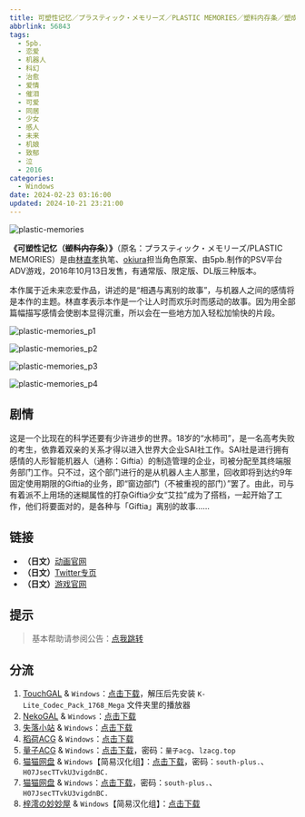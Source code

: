 ```yaml
---
title: 可塑性记忆／プラスティック・メモリーズ／PLASTIC MEMORIES／塑料内存条／塑成型记忆
abbrlink: 56843
tags:
  - 5pb.
  - 恋爱
  - 机器人
  - 科幻
  - 治愈
  - 爱情
  - 催泪
  - 可爱
  - 同居
  - 少女
  - 感人
  - 未来
  - 机娘
  - 致郁
  - 泣
  - 2016
categories:
  - Windows
date: 2024-02-23 03:16:00
updated: 2024-10-21 23:21:00
---
```


![plastic-memories](https://unpkg.com/galgame/img/plastic-memories.webp)

**《可塑性记忆（~~塑料内存条~~）》**（原名：プラスティック・メモリーズ/PLASTIC MEMORIES）是由[林直孝](https://zh.moegirl.org.cn/林直孝)执笔、[okiura](https://zh.moegirl.org.cn/index.php?title=Okiura&action=edit&redlink=1)担当角色原案、由5pb.制作的PSV平台ADV游戏，2016年10月13日发售，有通常版、限定版、DL版三种版本。

<!-- more -->

本作属于近未来恋爱作品，讲述的是“相遇与离别的故事”，与机器人之间的感情将是本作的主题。林直孝表示本作是一个让人时而欢乐时而感动的故事。因为用全部篇幅描写感情会使剧本显得沉重，所以会在一些地方加入轻松加愉快的片段。

![plastic-memories_p1](https://unpkg.com/galgame/img/plastic-memories_p1.webp)

![plastic-memories_p2](https://unpkg.com/galgame/img/plastic-memories_p2.webp)

![plastic-memories_p3](https://unpkg.com/galgame/img/plastic-memories_p3.webp)

![plastic-memories_p4](https://unpkg.com/galgame/img/plastic-memories_p4.webp)

## 剧情

这是一个比现在的科学还要有少许进步的世界。18岁的“水柿司”，是一名高考失败的考生，依靠着双亲的关系才得以进入世界大企业SAI社工作。SAI社是进行拥有感情的人形智能机器人（通称：Giftia）的制造管理的企业，司被分配至其终端服务部门工作。只不过，这个部门进行的是从机器人主人那里，回收即将到达约9年固定使用期限的Giftia的业务，即“窗边部门（不被重视的部门）”罢了。由此，司与有着派不上用场的迷糊属性的打杂Giftia少女“艾拉”成为了搭档，一起开始了工作，他们将要面对的，是各种与「Giftia」离别的故事......

## 链接

- **（日文）**[动画官网](https://www.plastic-memories.jp/)
- **（日文）**[Twitter专页](https://twitter.com/pla_memo/)
- **（日文）**[游戏官网](http://5pb.jp/games/plastic-memories/)

## 提示

> 基本帮助请参阅公告：[点我跳转](/p/announcement/)

## 分流

1. [TouchGAL](https://touchgal.net/) & `Windows`：[点击下载](https://pan.touchgal.net/s/2DlTg)，解压后先安装 `K-Lite_Codec_Pack_1768_Mega` 文件夹里的播放器
2. [NekoGAL](https://www.nekogal.com/) & `Windows`：[点击下载](https://pan.nekogal.top/s/krGFa)
3. [失落小站](https://www.shinnku.com/) & `Windows`：[点击下载](https://www.shinnku.com/api/download/0/win/%E5%8F%AF%E5%A1%91%E6%80%A7%E8%AE%B0%E5%BF%86.7z)
4. [稻荷ACG](https://amoebi.com/) & `Windows`：[点击下载](https://download.zrflie1.pw/PC/%E5%8F%AF%E5%A1%91%E6%80%A7%E8%AE%B0%E5%BF%86.7z)
5. [量子ACG](https://lzacg.org/) & `Windows`：[点击下载](https://lzacg.org/391)，密码：`量子acg`、`lzacg.top`
6. [猫猫网盘](https://pan.catcat.blog/) & `Windows`【简易汉化组】：[点击下载](https://pan.catcat.blog/d/GalGame/SP%E5%90%8E%E7%AB%AF1%5BGalGame%E5%88%86%E5%8C%BA%5D/%E5%8D%97%2BGalGame%E6%B1%89%E5%8C%96%E5%8C%BA%E5%85%A8%E5%8C%BA%E5%A4%87%E4%BB%BD%E5%90%88%E9%9B%86%5B%E9%87%8D%E5%8E%8B%5D-%E7%A6%BB%E6%95%A3/%E7%AC%AC%E4%B8%80%E8%BD%AE-Part2/Main/%5B5pb.%20Games%5D%20PLASTIC%20MEMORIES%20%20%E5%8F%AF%E5%A1%91%E6%80%A7%E8%AE%B0%E5%BF%86%20%E6%B1%89%E5%8C%96%E7%A1%AC%E7%9B%98%E7%89%88%5B%E5%8F%AF%E5%A1%91%E6%80%A7%E8%AE%B0%E5%BF%86%E8%B4%B4%E5%90%A7%26Woqu%2002%E5%A4%A7%E5%93%A5%20%E7%AE%80%E6%98%93%E6%B1%89%E5%8C%96%E7%BB%84%5D/%5B5pb.%20Games%5D%20PLASTIC%20MEMORIES%20%20%E5%8F%AF%E5%A1%91%E6%80%A7%E8%AE%B0%E5%BF%86%20%E6%B1%89%E5%8C%96%E7%A1%AC%E7%9B%98%E7%89%88%5B%E5%8F%AF%E5%A1%91%E6%80%A7%E8%AE%B0%E5%BF%86%E8%B4%B4%E5%90%A7%26Woqu%2002%E5%A4%A7%E5%93%A5%20%E7%AE%80%E6%98%93%E6%B1%89%E5%8C%96%E7%BB%84%5D.rar?sign=omEo_rpGM0yNOij98TC7-sGCrirhyJnav_A62KSoHIM=:0)，密码：`south-plus.`、`H07JsecTTvkU3vigdnBC.`
7. [猫猫网盘](https://pan.catcat.blog/) & `Windows`：[点击下载](https://pan.catcat.blog/d/GalGame/SP%E5%90%8E%E7%AB%AF1%5BGalGame%E5%88%86%E5%8C%BA%5D/%E7%BB%88%E7%82%B9%E6%B1%89%E5%8C%96%E9%87%8D%E6%95%B4v2%E7%89%88-%E7%A6%BB%E6%95%A3/%E6%9C%AC%E4%BD%93-Part1/%5BMAGES.%5D%20%E3%83%97%E3%83%A9%E3%82%B9%E3%83%86%E3%82%A3%E3%83%83%E3%82%AF%E3%83%BB%E3%83%A1%E3%83%A2%E3%83%AA%E3%83%BC%E3%82%BA%20%E5%8F%AF%E5%A1%91%E6%80%A7%E8%AE%B0%E5%BF%86.rar?sign=AVBujiiHolY7h0nXmhJHe_TjIV3eQhZXHkS30myAC0o=:0)，密码：`south-plus.`、`H07JsecTTvkU3vigdnBC.`
8. [梓澪の妙妙屋](https://zi0.cc/) & `Windows`【简易汉化组】：[点击下载](https://zi0.cc/d/%60%E3%80%90%E5%90%88%E9%9B%86%E7%B3%BB%E5%88%97%E3%80%91/%E5%8D%97%2BGalGame%E6%B1%89%E5%8C%96%E5%8C%BA%E5%85%A8%E5%8C%BA%E8%B5%84%E6%BA%90%E5%A4%87%E4%BB%BD/1/01/%5B5pb.%20Games%5D%20PLASTIC%20MEMORIES%20%20%E5%8F%AF%E5%A1%91%E6%80%A7%E8%AE%B0%E5%BF%86%20%E6%B1%89%E5%8C%96%E7%A1%AC%E7%9B%98%E7%89%88%5B%E5%8F%AF%E5%A1%91%E6%80%A7%E8%AE%B0%E5%BF%86%E8%B4%B4%E5%90%A7%26Woqu%2002%E5%A4%A7%E5%93%A5%20%E7%AE%80%E6%98%93%E6%B1%89%E5%8C%96%E7%BB%84%5D.zip?sign=opfNezC1PnY878yqGV6y3lj9qbdFJHvWGG3Y5MOGX-c=:0)
